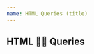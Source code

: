 ```yaml
---
name: HTML Queries (title)
---
```


<h2>
 <span fit>HTML</span> <span fit>🕵️‍♂️ Queries</spa>
</h2>
